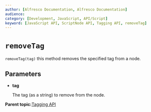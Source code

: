 ```yaml
---
author: [Alfresco Documentation, Alfresco Documentation]
audience: 
category: [Development, JavaScript, API/Script]
keyword: [JavaScript API, ScriptNode API, Tagging API, removeTag]
---
```


# `removeTag`

`removeTag(tag)` this method removes the specified tag from a node.

## Parameters

-   **tag**

    The tag \(as a string\) to remove from the node.


**Parent topic:**[Tagging API](../references/API-JS-ScriptNode-Tagging.md)

